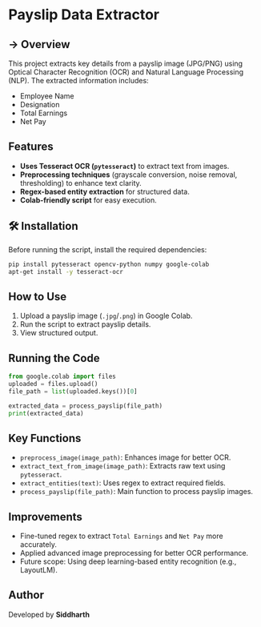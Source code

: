 # Payslip Data Extractor

## -> Overview
This project extracts key details from a payslip image (JPG/PNG) using Optical Character Recognition (OCR) and Natural Language Processing (NLP). The extracted information includes:
- Employee Name
- Designation
- Total Earnings
- Net Pay

##  Features
- **Uses Tesseract OCR (`pytesseract`)** to extract text from images.
- **Preprocessing techniques** (grayscale conversion, noise removal, thresholding) to enhance text clarity.
- **Regex-based entity extraction** for structured data.
- **Colab-friendly script** for easy execution.

## 🛠️ Installation
Before running the script, install the required dependencies:
```sh
pip install pytesseract opencv-python numpy google-colab
apt-get install -y tesseract-ocr
```

## How to Use
1. Upload a payslip image (`.jpg`/`.png`) in Google Colab.
2. Run the script to extract payslip details.
3. View structured output.

##  Running the Code
```python
from google.colab import files
uploaded = files.upload()
file_path = list(uploaded.keys())[0]

extracted_data = process_payslip(file_path)
print(extracted_data)
```

## Key Functions
- `preprocess_image(image_path)`: Enhances image for better OCR.
- `extract_text_from_image(image_path)`: Extracts raw text using `pytesseract`.
- `extract_entities(text)`: Uses regex to extract required fields.
- `process_payslip(file_path)`: Main function to process payslip images.

##  Improvements
- Fine-tuned regex to extract `Total Earnings` and `Net Pay` more accurately.
- Applied advanced image preprocessing for better OCR performance.
- Future scope: Using deep learning-based entity recognition (e.g., LayoutLM).

## Author
Developed by **Siddharth**



